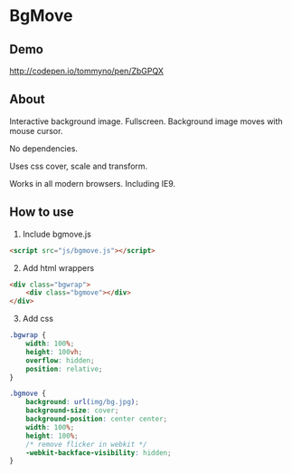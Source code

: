 # BgMove


## Demo 
http://codepen.io/tommyno/pen/ZbGPQX


## About

Interactive background image. Fullscreen. Background image moves with mouse cursor.

No dependencies.

Uses css cover, scale and transform.

Works in all modern browsers. Including IE9.


## How to use

1) Include bgmove.js
```html
<script src="js/bgmove.js"></script>
```

2) Add html wrappers
```html
<div class="bgwrap">   
    <div class="bgmove"></div>
</div>
```

3) Add css
```css
.bgwrap {
    width: 100%;
    height: 100vh;
    overflow: hidden;
    position: relative;
}

.bgmove {
    background: url(img/bg.jpg);
    background-size: cover;
    background-position: center center;
    width: 100%;
    height: 100%;
    /* remove flicker in webkit */
    -webkit-backface-visibility: hidden; 
}
```
